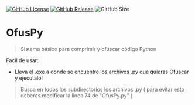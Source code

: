 [![GitHub License](https://img.shields.io/github/license/matiaspacheco/OfusPy)](https://github.com/matiaspacheco/OfusPy/blob/master/LICENSE) 
[![GitHub Release](https://img.shields.io/github/v/release/matiaspacheco/OfusPy?include_prereleases)](https://github.com/matiaspacheco/OfusPy/releases)
![GitHub Size](https://img.shields.io/github/repo-size/matiaspacheco/OfusPy)

# OfusPy
> Sistema básico para comprimir y ofuscar código Python

Facil de usar:
 - Lleva el .exe a donde se encuentre los archivos .py que quieras Ofuscar y ejecutalo!

> Busca en todos los subdirectorios los archivos .py ( para evitar esto deberas modificar la linea 74 de "OfusPy.py" )
